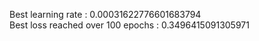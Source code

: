 Best learning rate : 0.00031622776601683794\
Best loss reached over 100 epochs : 0.3496415091305971
